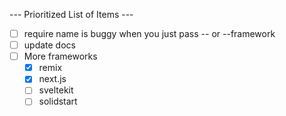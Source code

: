--- Prioritized List of Items ---
- [ ] require name is buggy when you just pass -- or --framework
- [ ] update docs
- [ ] More frameworks
    - [X] remix
    - [X] next.js
    - [ ] sveltekit
    - [ ] solidstart
